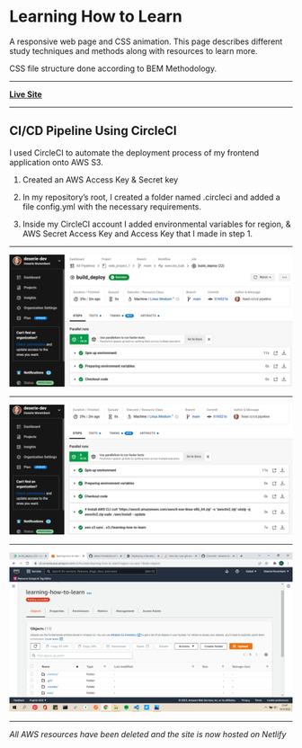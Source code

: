 # Learning How to Learn

A responsive web page and CSS animation. This page describes different study techniques and methods along with resources to learn more.

CSS file structure done according to BEM Methodology.

---

**[Live Site](https://deserie-how-to-learn.netlify.app/)**

---

## CI/CD Pipeline Using CircleCI

I used CircleCI to automate the deployment process of my frontend application onto AWS S3.

1. Created an AWS Access Key & Secret key

2. In my repository’s root, I created a folder named .circleci and added a file config.yml with the necessary requirements.

3. Inside my CircleCI account I added environmental variables for region, & AWS Secret Access Key and Access Key that I made in step 1.

---

![](/images/ci-1.png)

---

![](/images/ci-2.png)

---

![](/images/ci-3.png)

---

_All AWS resources have been deleted and the site is now hosted on Netlify_

